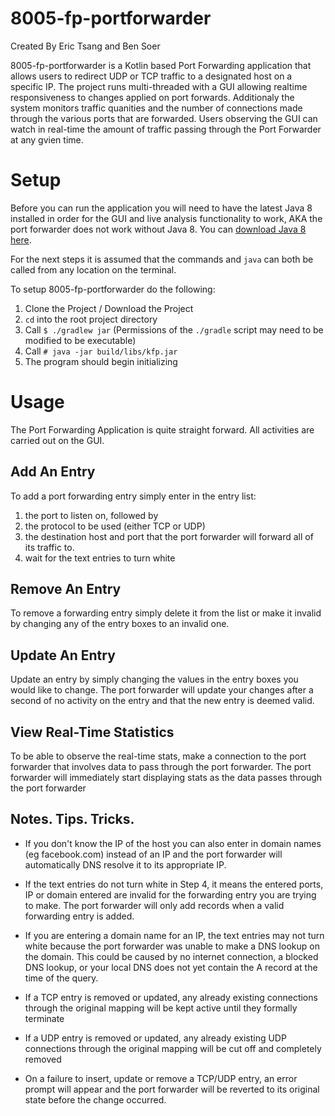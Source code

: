 # 8005-fp-portforwarder

Created By Eric Tsang and Ben Soer

8005-fp-portforwarder is a Kotlin based Port Forwarding application that allows users to redirect UDP or TCP
traffic to a designated host on a specific IP. The project runs multi-threaded with a GUI allowing realtime
responsiveness to changes applied on port forwards. Additionaly the system monitors traffic quanities and
the number of connections made through the various ports that are forwarded. Users observing the GUI can
watch in real-time the amount of traffic passing through the Port Forwarder at any gvien time.

# Setup

Before you can run the application you will need to have the latest Java 8
installed in order for the GUI and live analysis functionality to work, AKA the
port forwarder does not work without Java 8. You can [download Java 8 here](http://www.oracle.com/technetwork/java/javase/downloads/jdk8-downloads-2133151.html).

For the next steps it is assumed that the commands and `java` can both be called from any location on the terminal.

To setup 8005-fp-portforwarder do the following:

 1. Clone the Project / Download the Project
 2. `cd` into the root project directory
 3. Call `$ ./gradlew jar` (Permissions of the `./gradle` script may need to be modified to be executable)
 4. Call `# java -jar build/libs/kfp.jar`
 5. The program should begin initializing

# Usage

The Port Forwarding Application is quite straight forward. All 
activities are carried out on the GUI.

## Add An Entry
To add a port forwarding entry simply enter in the entry list:

 1. the port to listen on, followed by
 2. the protocol to be used (either TCP or UDP) 
 3. the destination host and port that the port forwarder will forward all of its traffic to. 
 4. wait for the text entries to turn white

## Remove An Entry
To remove a forwarding entry simply delete it from the list or make it
invalid by changing any of the entry boxes to an invalid one.

## Update An Entry
Update an entry by simply changing the values in the entry boxes you would
like to change. The port forwarder will update your changes after a second
of no activity on the entry and that the new entry is deemed valid.

## View Real-Time Statistics
To be able to observe the real-time stats, make a connection to the port
forwarder that involves data to pass through the port forwarder. The
port forwarder will immediately start displaying stats as the data passes
through the port forwarder

## Notes. Tips. Tricks.
* If you don't know the IP of the host you can also enter in domain 
names (eg facebook.com) instead of an IP and the port forwarder will 
automatically DNS resolve it to its appropriate IP.

* If the text entries do not turn white in Step 4, it means the entered 
ports, IP or domain entered are invalid for the forwarding entry you 
are trying to make. The port forwarder will only add records when a 
valid forwarding entry is added. 

* If you are entering a domain name for an IP, the text entries may not 
turn white because the port forwarder was unable to make a DNS lookup
on the domain. This could be caused by no internet connection, a blocked
DNS lookup, or your local DNS does not yet contain the A record at the
time of the query.

* If a TCP entry is removed or updated, any already existing connections
through the original mapping will be kept active until they formally 
terminate

* If a UDP entry is removed or updated, any already existing UDP
connections through the original mapping will be cut off and completely
removed

* On a failure to insert, update or remove a TCP/UDP entry, an error 
prompt will appear and the port forwarder will be reverted to its 
original state before the change occurred.
